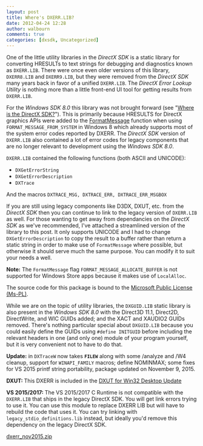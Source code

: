 ```yaml
---
layout: post
title: Where's DXERR.LIB?
date: 2012-04-24 12:28
author: walbourn
comments: true
categories: [dxsdk, Uncategorized]
---
```

One of the little utility libraries in the <em>DirectX SDK</em> is a static library for converting HRESULTs to text strings for debugging and diagnostics known as <code>DXERR.LIB</code>. There were once even older versions of this library, <code>DXERR8.LIB</code> and <code>DXERR9.LIB</code>, but they were removed from the <em>DirectX SDK</em> many years back in favor of a unified <code>DXERR.LIB</code>. The <em>DirectX Error Lookup Utility</em> is nothing more than a little front-end UI tool for getting results from <code>DXERR.LIB</code>.

For the <em>Windows SDK 8.0</em> this library was not brought forward (see "<a href="http://blogs.msdn.com/b/chuckw/archive/2012/03/22/where-is-the-directx-sdk.aspx">Where is the DirectX SDK?</a>"). This is primarily because HRESULTS for DirectX graphics APIs were added to the <a href="http://msdn.microsoft.com/en-us/library/windows/desktop/ms679351.aspx">FormatMessage</a> function when using <code>FORMAT_MESSAGE_FROM_SYSTEM</code> in Windows 8 which already supports most of the system error codes reported by DXERR. The <em>DirectX SDK</em> version of <code>DXERR.LIB</code> also contained a lot of error codes for legacy components that are no longer relevant to development using the <em>Windows SDK 8.0</em>.

<code>DXERR.LIB</code> contained the following functions (both ASCII and UNICODE):
<ul>
 	<li><code>DXGetErrorString</code></li>
 	<li><code>DXGetErrorDescription</code></li>
 	<li><code>DXTrace</code></li>
</ul>
And the macros <code>DXTRACE_MSG, DXTRACE_ERR, DXTRACE_ERR_MSGBOX</code>

If you are still using legacy components like D3DX, DXUT, etc. from the <em>DirectX SDK</em> then you can continue to link to the legacy version of <code>DXERR.LIB</code> as well. For those wanting to get away from dependancies on the <em>DirectX SDK</em> as we've recommended, I've attached a streamlined version of the library to this post. It only supports UNICODE and I had to change <code>DXGetErrorDescription</code> to copy the result to a buffer rather than return a static string in order to make use of <code>FormatMessage</code> where possible, but otherwise it should serve much the same purpose. You can modify it to suit your needs a well.

<strong>Note:</strong> The <code>FormatMessage</code> flag <code>FORMAT_MESSAGE_ALLOCATE_BUFFER</code> is not supported for Windows Store apps because it makes use of <code>LocalAlloc</code>.

The source code for this package is bound to the <a href="http://www.microsoft.com/en-us/openness/licenses.aspx#MPL">Microsoft Public License (Ms-PL)</a>.

While we are on the topic of utility libraries, the <code>DXGUID.LIB</code> static library is also present in the <em>Windows SDK 8.0</em> with the Direct3D 11.1, Direct2D, DirectWrite, and WIC GUIDs added; and the XACT and XAUDIO2 GUIDs removed. There's nothing particular special about <code>DXGUID.LIB</code> because you could easily define the GUIDs using <code>#define INITGUID</code> before including the relevant headers in one (and only one) module of your program yourself, but it is very convenient not to have to do that.

<strong>Update:</strong> in <code>DXTraceW</code> now takes <code>__FILEW__</code> along with some /analyze and /W4 cleanup, support for <code>WINAPI_FAMILY</code> macros; define NOMINMAX; some fixes for VS 2015 printf string portability, package updated on November 9, 2015.

<strong>DXUT: </strong>This DXERR is included in the <a href="http://blogs.msdn.com/b/chuckw/archive/2013/09/14/dxut-for-win32-desktop-update.aspx">DXUT for Win32 Desktop Update</a>

<strong>VS 2015/2017: </strong>The VS 2015/2017 C Runtime is not compatible with the <code>DXERR.LIB</code> that ships in the legacy DirectX SDK. You will get link errors trying to use it. You can use this module to replace DXERR LIB but will have to rebuild the code that uses it. You can try linking with <code>legacy_stdio_definitions.lib</code> instead, but ideally you'd remove this dependency on the legacy DirectX SDK.

<a href="https://msdnshared.blob.core.windows.net/media/MSDNBlogsFS/prod.evol.blogs.msdn.com/CommunityServer.Components.PostAttachments/00/10/29/73/07/dxerr_nov2015.zip">dxerr_nov2015.zip</a>
